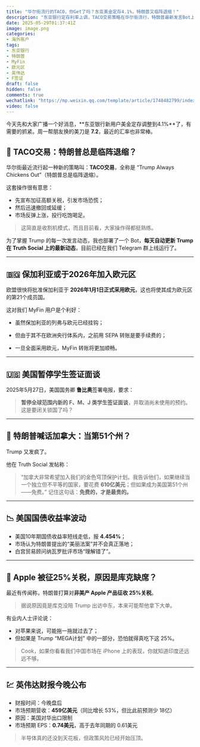 ```yaml
---
title: "华尔街流行的TACO，你Get了吗？东亚美金定存4.1%，特朗普又临阵退缩！"
description: "东亚银行定存利率上调，TACO交易策略在华尔街流行，特朗普最新发言Bot上线，保加利亚准备加入欧元区，美国暂停F签证面谈，英伟达财报将至…"
date: 2025-05-29T01:37:41Z
image: image.png
categories:
- 海外账户
tags:
- 东亚银行
- 特朗普
- MyFin
- 欧元区
- 英伟达
- F签证
draft: false
hidden: false
comments: true
wechatlink: "https://mp.weixin.qq.com/template/article/1748482799/index.html"
video: false
---
```



今天先和大家广播一个好消息，**东亚银行新用户美金定存调整到4.1%**了，有需要的抓紧。周一帮朋友换的美刀是 **7.2**，最近的汇率也非常棒。

## 🐔 TACO交易：特朗普总是临阵退缩？

华尔街最近流行起一种新的策略叫：**TACO交易**，全称是 “Trump Always Chickens Out”（特朗普总是临阵退缩）。

这套操作很有意思：

- 先宣布加征高额关税，引发市场恐慌；
- 然后迅速撤回或延缓；
- 市场反弹上涨，投行吃饱喝足。

> 这简直是收割机模式，而且目前看，大家操作得都挺熟练。

为了掌握 Trump 的每一次发言动态，我也部署了一个 Bot，**每天自动更新 Trump 在 Truth Social 上的最新动态**，目前已经在我们 Telegram 群上线运行了。

---

## 🇧🇬 保加利亚或于2026年加入欧元区

欧盟很快将批准保加利亚于 **2026年1月1日正式采用欧元**，这也将使其成为欧元区的第21个成员国。

这对我们 MyFin 用户是个利好：

- 虽然保加利亚的列弗与欧元已经挂钩；

- 但由于其不在欧洲央行体系内，之前用 SEPA 转账是要手续费的；
- 一旦全面采用欧元，MyFin 转账将更加顺畅。

---

## 🇺🇸 美国暂停学生签证面谈

2025年5月27日，美国国务卿 **鲁比奥**签署电报，要求：

> **暂停全球范围内新的 F、M、J 类学生签证面谈**，并取消尚未使用的预约。
> 这是要闭关锁国了吗？

---

## 🍁 特朗普喊话加拿大：当第51个州？

Trump 又发疯了。

他在 Truth Social 发帖称：

> “加拿大非常希望加入我们的金色穹顶保护计划。我告诉他们，如果继续当一个独立但不平等的国家，要花费 **610亿美元**；但如果成为美国第51个州——免费。”
> 记住这句话：**免费的，才是最贵的。**

---

## 📉 美国国债收益率波动

- 美国10年期国债收益率短线走低，报 **4.454%**；
- 市场认为特朗普提出的“美丽法案”并不会真正落地；
- 白宫贸易顾问纳瓦罗批评市场“理解错了”。

---

## 🍎 Apple 被征25%关税，原因是库克缺席？

最近有传闻称，特朗普打算对**非美产 Apple 产品征收 25%关税**。

> 据说原因竟是库克没陪 Trump 出访中东，本来可能帮他拿下大单。

有业内人士评论说：

- 对苹果来说，可能拖一拖就过去了；
- 但如果是 Trump “MEGA计划” 中的一部分，恐怕就得真吃下这 25%。

> Cook，如果你看看我们中国市场在 iPhone 上的表现，你就知道印度还远远不够。

---

## 💹 英伟达财报今晚公布

- 财报时间：今晚盘后  
- 市场预期营收：**459亿美元**（同比增长 53%，但比此前预测少 18亿）  
- 原因：美国对华出口限制  
- 市场预期 EPS：**0.74美元**，高于去年同期的 0.61美元

> 半导体真的还没到天花板，但政策风险已经开始压顶。
